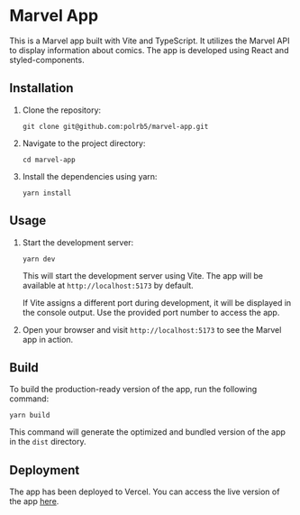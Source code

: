 # Marvel App

This is a Marvel app built with Vite and TypeScript. It utilizes the Marvel API to display information about comics. The app is developed using React and styled-components.

## Installation

1. Clone the repository:

   ```shell
   git clone git@github.com:polrb5/marvel-app.git
   ```

2. Navigate to the project directory:

   ```shell
   cd marvel-app
   ```

3. Install the dependencies using yarn:

   ```shell
   yarn install
   ```

## Usage

1. Start the development server:

   ```shell
   yarn dev
   ```

   This will start the development server using Vite. The app will be available at `http://localhost:5173` by default.

   If Vite assigns a different port during development, it will be displayed in the console output. Use the provided port number to access the app.

2. Open your browser and visit `http://localhost:5173` to see the Marvel app in action.

## Build

To build the production-ready version of the app, run the following command:

```shell
yarn build
```

This command will generate the optimized and bundled version of the app in the `dist` directory.

## Deployment

The app has been deployed to Vercel. You can access the live version of the app [here](https://marvel-app-polrb5.vercel.app/). 
